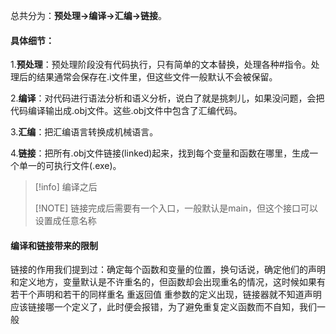 总共分为：**预处理->编译->汇编->链接**。

#### 具体细节：

1.**预处理**：预处理阶段没有代码执行，只有简单的文本替换，处理各种#指令。处理后的结果通常会保存在.i文件里，但这些文件一般默认不会被保留。

 2.**编译**：对代码进行语法分析和语义分析，说白了就是挑刺儿，如果没问题，会把代码编译输出成.obj文件。这些.obj文件中包含了汇编代码。

3.**汇编**：把汇编语言转换成机械语言。

4.**链接**：把所有.obj文件链接(linked)起来，找到每个变量和函数在哪里，生成一个单一的可执行文件(.exe)。

> [!info] 编译之后
> 
> [!NOTE]
> 链接完成后需要有一个入口，一般默认是main，但这个接口可以设置成任意名称








#### 编译和链接带来的限制
链接的作用我们提到过：确定每个函数和变量的位置，换句话说，确定他们的声明和定义地方，变量默认是不许重名的，但函数却会出现重名的情况，这时候如果有若干个声明和若干的同样重名 重返回值 重参数的定义出现，链接器就不知道声明应该链接哪一个定义了，此时便会报错，为了避免重复定义函数而不自知，我们一般


